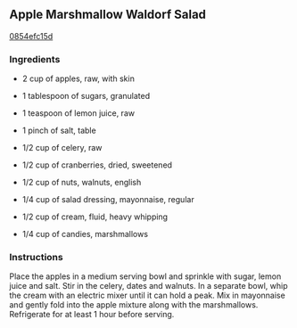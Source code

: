 ## Apple Marshmallow Waldorf Salad

[0854efc15d](https://recipeland.com/recipe/v/apple-marshmallow-waldorf-salad-48094)

### Ingredients

 - 2 cup of apples, raw, with skin

 - 1 tablespoon of sugars, granulated

 - 1 teaspoon of lemon juice, raw

 - 1 pinch of salt, table

 - 1/2 cup of celery, raw

 - 1/2 cup of cranberries, dried, sweetened

 - 1/2 cup of nuts, walnuts, english

 - 1/4 cup of salad dressing, mayonnaise, regular

 - 1/2 cup of cream, fluid, heavy whipping

 - 1/4 cup of candies, marshmallows

### Instructions

Place the apples in a medium serving bowl and sprinkle with sugar, lemon juice and salt. Stir in the celery, dates and walnuts. In a separate bowl, whip the cream with an electric mixer until it can hold a peak. Mix in mayonnaise and gently fold into the apple mixture along with the marshmallows. Refrigerate for at least 1 hour before serving.